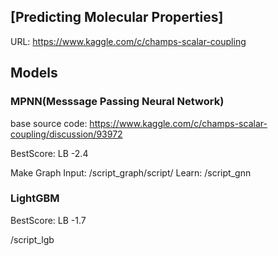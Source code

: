 ## [Predicting Molecular Properties]

URL: https://www.kaggle.com/c/champs-scalar-coupling

## Models

### MPNN(Messsage Passing Neural Network)
base source code: https://www.kaggle.com/c/champs-scalar-coupling/discussion/93972

BestScore: LB -2.4

Make Graph Input: /script_graph/script/
Learn: /script_gnn


### LightGBM
BestScore: LB -1.7

/script_lgb



